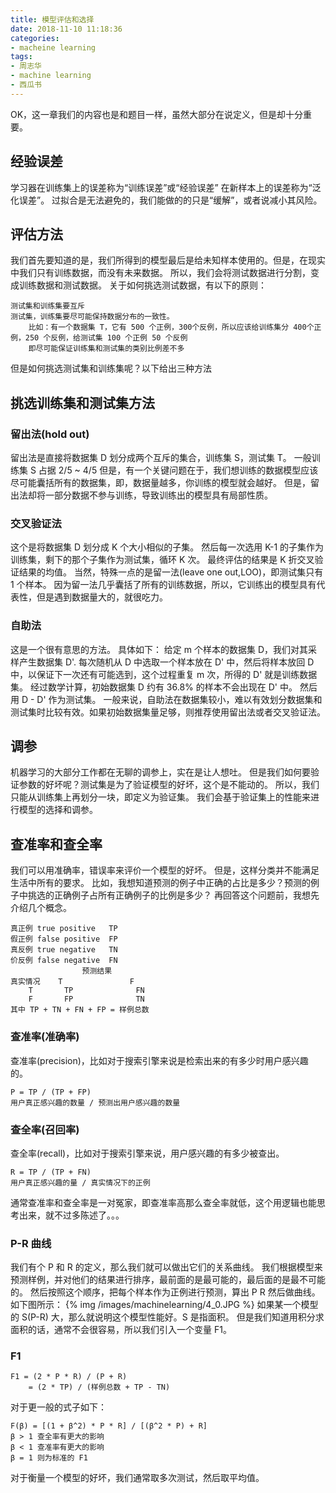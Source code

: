 ```yaml
---
title: 模型评估和选择
date: 2018-11-10 11:18:36
categories:
- macheine learning
tags:
- 周志华
- machine learning
- 西瓜书
---
```

OK，这一章我们的内容也是和题目一样，虽然大部分在说定义，但是却十分重要。
<!-- more -->
## 经验误差
学习器在训练集上的误差称为“训练误差”或“经验误差”
在新样本上的误差称为“泛化误差”。
过拟合是无法避免的，我们能做的的只是“缓解”，或者说减小其风险。
## 评估方法
我们首先要知道的是，我们所得到的模型最后是给未知样本使用的。但是，在现实中我们只有训练数据，而没有未来数据。
所以，我们会将测试数据进行分割，变成训练数据和测试数据。
关于如何挑选测试数据，有以下的原则：

	测试集和训练集要互斥
	测试集，训练集要尽可能保持数据分布的一致性。
		比如：有一个数据集 T，它有 500 个正例，300个反例，所以应该给训练集分 400个正例，250 个反例，给测试集 100 个正例 50 个反例
		即尽可能保证训练集和测试集的类别比例差不多
		
但是如何挑选测试集和训练集呢？以下给出三种方法
## 挑选训练集和测试集方法
### 留出法(hold out)
留出法是直接将数据集 D 划分成两个互斥的集合，训练集 S，测试集 T。
一般训练集 S 占据 2/5 ~ 4/5
但是，有一个关键问题在于，我们想训练的数据模型应该尽可能囊括所有的数据集，即，数据量越多，你训练的模型就会越好。
但是，留出法却将一部分数据不参与训练，导致训练出的模型具有局部性质。
### 交叉验证法
这个是将数据集 D 划分成 K 个大小相似的子集。
然后每一次选用 K-1 的子集作为训练集，剩下的那个子集作为测试集，循环 K 次。
最终评估的结果是 K 折交叉验证结果的均值。
当然，特殊一点的是留一法(leave one out,LOO)，即测试集只有 1 个样本。
因为留一法几乎囊括了所有的训练数据，所以，它训练出的模型具有代表性，但是遇到数据量大的，就很吃力。
### 自助法
这是一个很有意思的方法。
具体如下：
给定 m 个样本的数据集 D，我们对其采样产生数据集 D'.
每次随机从 D 中选取一个样本放在 D' 中，然后将样本放回 D 中，以保证下一次还有可能选到，这个过程重复 m 次，所得的 D' 就是训练数据集。
经过数学计算，初始数据集 D 约有 36.8% 的样本不会出现在 D' 中。
然后用 D - D' 作为测试集。
一般来说，自助法在数据集较小，难以有效划分数据集和测试集时比较有效。如果初始数据集量足够，则推荐使用留出法或者交叉验证法。
## 调参
机器学习的大部分工作都在无聊的调参上，实在是让人想吐。
但是我们如何要验证参数的好坏呢？测试集是为了验证模型的好坏，这个是不能动的。
所以，我们只能从训练集上再划分一块，即定义为验证集。
我们会基于验证集上的性能来进行模型的选择和调参。
## 查准率和查全率
我们可以用准确率，错误率来评价一个模型的好坏。
但是，这样分类并不能满足生活中所有的要求。
比如，我想知道预测的例子中正确的占比是多少？预测的例子中挑选的正确例子占所有正确例子的比例是多少？
再回答这个问题前，我想先介绍几个概念。

	真正例	true positive 	TP
	假正例	false positive	FP
	真反例	true negative	TN
	价反例	false negative	FN
					预测结果
	真实情况	T				F
		T		TP				FN
		F		FP				TN
	其中 TP + TN + FN + FP = 样例总数

### 查准率(准确率)
查准率(precision)，比如对于搜索引擎来说是检索出来的有多少时用户感兴趣的。

	P = TP / (TP + FP)
	用户真正感兴趣的数量 / 预测出用户感兴趣的数量
	
### 查全率(召回率)
查全率(recall)，比如对于搜索引擎来说，用户感兴趣的有多少被查出。

	R = TP / (TP + FN)
	用户真正感兴趣的量 / 真实情况下的正例
	
通常查准率和查全率是一对冤家，即查准率高那么查全率就低，这个用逻辑也能思考出来，就不过多陈述了。。。
### P-R 曲线
我们有个 P 和 R 的定义，那么我们就可以做出它们的关系曲线。
我们根据模型来预测样例，并对他们的结果进行排序，最前面的是最可能的，最后面的是最不可能的。
然后按照这个顺序，把每个样本作为正例进行预测，算出 P R 然后做曲线。
如下图所示：
{% img /images/machinelearning/4_0.JPG %}
如果某一个模型的 S(P-R) 大，那么就说明这个模型性能好。S 是指面积。
但是我们知道用积分求面积的话，通常不会很容易，所以我们引入一个变量 F1。
### F1

	F1 = (2 * P * R) / (P + R)
		= (2 * TP) / (样例总数 + TP - TN)
		
对于更一般的式子如下：

	F(β) = [(1 + β^2) * P * R] / [(β^2 * P) + R]
	β > 1 查全率有更大的影响
	β < 1 查准率有更大的影响
	β = 1 则为标准的 F1
	
对于衡量一个模型的好坏，我们通常取多次测试，然后取平均值。




